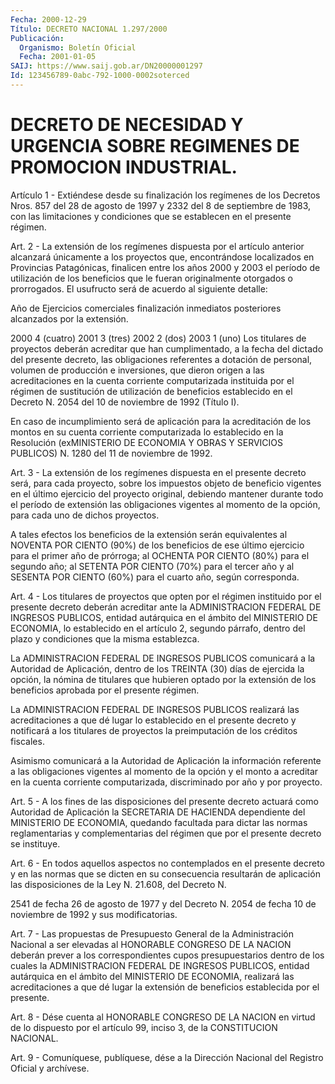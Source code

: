```yaml
---
Fecha: 2000-12-29
Título: DECRETO NACIONAL 1.297/2000
Publicación:
  Organismo: Boletín Oficial
  Fecha: 2001-01-05
SAIJ: https://www.saij.gob.ar/DN20000001297
Id: 123456789-0abc-792-1000-0002soterced
---
```

# DECRETO DE NECESIDAD Y URGENCIA SOBRE REGIMENES DE PROMOCION INDUSTRIAL.

<a id="1"></a>
Artículo 1 - Extiéndese desde su finalización los regímenes de los Decretos Nros. 857 del 28  de  agosto  de  1997  y  2332  del  8 de septiembre  de  1983,  con  las  limitaciones  y condiciones que se establecen en el presente régimen.

<a id="2"></a>
Art. 2 - La extensión de los regímenes dispuesta  por  el artículo anterior  alcanzará  únicamente  a los proyectos que, encontrándose localizados en Provincias Patagónicas,  finalicen  entre  los  años 2000  y  2003  el  período  de utilización de los beneficios que le fueran originalmente otorgados  o prorrogados. El usufructo será de acuerdo  al  siguiente  detalle:

 Año de                         Ejercicios comerciales  finalización                   inmediatos posteriores                                alcanzados por la extensión.

 2000                                4 (cuatro)  2001                                3 (tres)  2002                                2 (dos)  2003                                1 (uno)   Los titulares de proyectos deberán acreditar que han cumplimentado, a la fecha del dictado  del  presente  decreto,  las  obligaciones referentes  a   dotación  de  personal,  volumen  de  producción  e inversiones, que  dieron  origen  a las acreditaciones en la cuenta corriente computarizada instituida por el régimen de sustitución de utilización de beneficios establecido  en el Decreto N. 2054 del 10 de noviembre de 1992 (Título I).

En caso de incumplimiento será de aplicación  para  la acreditación de  los montos en su cuenta corriente computarizada lo  establecido en la  Resolución  (exMINISTERIO  DE  ECONOMIA  Y OBRAS Y SERVICIOS PUBLICOS) N. 1280 del 11 de noviembre de 1992.

<a id="3"></a>
Art. 3 - La extensión de los regímenes dispuesta  en  el  presente decreto  será,  para  cada proyecto, sobre los impuestos objeto  de beneficio vigentes en el  último  ejercicio  del proyecto original, debiendo  mantener  durante  todo  el  período  de  extensión   las obligaciones  vigentes  al  momento  de la opción, para cada uno de dichos proyectos.

A tales efectos los beneficios de la extensión  serán  equivalentes al  NOVENTA  POR  CIENTO  (90%)  de  los  beneficios  de ese último ejercicio  para  el  primer año de prórroga; al OCHENTA POR  CIENTO (80%) para el segundo  año;  al  SETENTA  POR  CIENTO (70%) para el tercer año y al SESENTA POR CIENTO (60%) para el  cuarto año, según corresponda.

<a id="4"></a>
Art.  4  -  Los  titulares de proyectos que opten por  el  régimen instituido  por  el presente  decreto  deberán  acreditar  ante  la ADMINISTRACION FEDERAL  DE INGRESOS PUBLICOS, entidad autárquica en el ámbito del MINISTERIO DE ECONOMIA, lo establecido en el artículo 2, segundo párrafo, dentro  del  plazo  y condiciones que la misma establezca.

La  ADMINISTRACION  FEDERAL DE INGRESOS PUBLICOS  comunicará  a  la Autoridad  de Aplicación,  dentro  de  los  TREINTA  (30)  días  de ejercida la  opción, la nómina de titulares que hubieren optado por la extensión de  los  beneficios  aprobada  por el presente régimen.

La  ADMINISTRACION  FEDERAL  DE  INGRESOS  PUBLICOS  realizará  las acreditaciones a que dé lugar lo establecido en el presente decreto y notificará a los titulares de proyectos la  preimputación  de los créditos fiscales.

Asimismo  comunicará  a  la  Autoridad de Aplicación la información referente a las obligaciones vigentes  al momento de la opción y el monto a acreditar en la cuenta corriente computarizada, discriminado por año y por proyecto.

<a id="5"></a>
Art.  5 - A los fines de las disposiciones  del  presente  decreto actuará  como  Autoridad  de  Aplicación  la SECRETARIA DE HACIENDA dependiente  del  MINISTERIO DE ECONOMIA, quedando  facultada  para dictar las normas reglamentarias  y complementarias del régimen que por el presente decreto se instituye.

<a id="6"></a>
Art. 6 - En todos aquellos aspectos no contemplados en el presente decreto y en las normas que se dicten en su consecuencia resultarán de aplicación las disposiciones de la Ley N. 21.608, del Decreto N.

2541 de fecha 26 de agosto de 1977  y  del Decreto N. 2054 de fecha 10 de noviembre de 1992 y sus modificatorias.

<a id="7"></a>
Art. 7 - Las propuestas de Presupuesto General de la Administración Nacional a ser elevadas al  HONORABLE CONGRESO DE LA NACION deberán prever a los correspondientes  cupos presupuestarios dentro de los cuales la ADMINISTRACION FEDERAL DE INGRESOS PUBLICOS, entidad  autárquica  en  el  ámbito del MINISTERIO  DE  ECONOMIA, realizará  las  acreditaciones  a que  dé  lugar  la  extensión  de beneficios establecida por el presente.

<a id="8"></a>
Art. 8 - Dése cuenta al HONORABLE  CONGRESO DE LA NACION en virtud de lo dispuesto por el artículo 99, inciso  3,  de  la CONSTITUCION NACIONAL.

<a id="9"></a>
Art. 9 - Comuníquese, publíquese, dése a la Dirección Nacional del Registro Oficial y archívese.